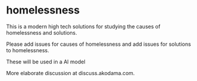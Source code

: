 # homelessness
This is a modern high tech solutions for studying the causes of homelessness and solutions. 

Please add issues for causes of homelessness and add issues for solutions to homelessness. 

These will be used in a AI model

More elaborate discussion at discuss.akodama.com. 
